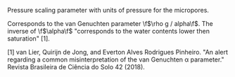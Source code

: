 Pressure scaling parameter with units of pressure for the micropores.

Corresponds to the van Genuchten parameter \f$\rho g / alpha\f$.
The inverse of \f$\alpha\f$ "corresponds to the water contents lower then
saturation" [1].

[1] van Lier, Quirijn de Jong, and Everton Alves Rodrigues Pinheiro. "An alert
regarding a common misinterpretation of the van Genuchten α parameter." Revista
Brasileira de Ciência do Solo 42 (2018).
